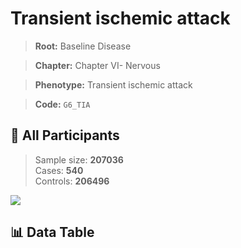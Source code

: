 # Transient ischemic attack

> **Root:** Baseline Disease  

> **Chapter:** Chapter VI- Nervous  

> **Phenotype:** Transient ischemic attack  

> **Code:** `G6_TIA`

## 🧪 All Participants  
> Sample size: **207036**  
> Cases: **540**  
> Controls: **206496**
<img src="/Sensitive/Figures/ALL/Baseline/G6_TIA.png"/>

## 📊 Data Table
<CsvTableMRF src="/Sensitive/Data/ALL/Baseline/LG_G6_TIA.csv"/>

